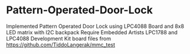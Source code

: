 # Pattern-Operated-Door-Lock
Implemented Pattern Operated Door Lock using LPC4088 Board and 8x8 LED matrix with I2C backpack
Require Embedded Artists LPC1788 and LPC4088 Development Kit board files from
https://github.com/TiddoLangerak/mmc_test
